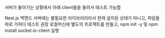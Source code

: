 서버가 돌아가는 상황에서 아래 client들을 돌려서 테스트 가능함

Nest.js 백엔드 서버에는 불필요한 라이브러리라서 현재 설치된 상태가 아니고, 파일들 따로 가져다 테스트 권장
로컬머신에 별도의 프로젝트를 만들고, npm init -y 및 npm install socket.io-client 실행